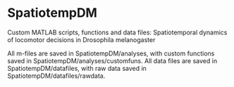 # SpatiotempDM
Custom MATLAB scripts, functions and data files: Spatiotemporal dynamics of locomotor decisions in Drosophila melanogaster

All m-files are saved in SpatiotempDM/analyses, with custom functions saved in SpatiotempDM/analyses/customfuns.
All data files are saved in SpatiotempDM/datafiles, with raw data saved in SpatiotempDM/datafiles/rawdata.

